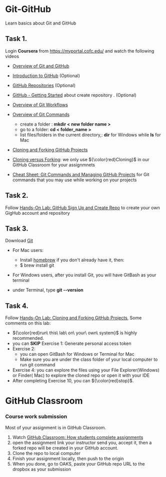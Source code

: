 # Git-GitHub 
Learn basics about Git and GitHub

## Task 1.
Login **Coursera** from https://myportal.cofc.edu/ and watch the following videos
* [Overview of Git and GitHub](https://www.coursera.org/learn/getting-started-with-git-and-github/lecture/Q2qCC/overview-of-git-and-github)
* [Introduction to GitHub](https://www.coursera.org/learn/getting-started-with-git-and-github/lecture/Vtjgd/introduction-to-github) (Optional)
* [GitHub Repositories](https://www.coursera.org/learn/getting-started-with-git-and-github/lecture/NPMOC/github-repositories) (Optional)
* [GitHub - Getting Started](https://www.coursera.org/learn/getting-started-with-git-and-github/lecture/fe489/github-getting-started) about create repository . (Optional)
* [Overview of Git Workflows](https://www.coursera.org/learn/getting-started-with-git-and-github/lecture/ZL8gJ/overview-of-git-workflows)
* [Overview of Git Commands](https://www.coursera.org/learn/getting-started-with-git-and-github/lecture/1LQzR/overview-of-git-commands) 
    * create a folder : __mkdir < new folder name >__  
    * go to a folder: __cd < folder_name >__ 
    * list files/folders in the current directory,: __dir__ for Windows   while __ls__ for Mac

* [Cloning and Forking GitHub Projects](https://www.coursera.org/learn/getting-started-with-git-and-github/lecture/0CWLT/cloning-and-forking-github-projects)
* [Cloning versus Forking](): we only use  ${\color{red}Cloning}$  in our GitHub Classroom for your assignmnets
* [Cheat Sheet: Git Commands and Managing GitHub Projects](https://www.coursera.org/learn/getting-started-with-git-and-github/ungradedWidget/ip1GF/cheat-sheet-git-commands-and-managing-github-projects) for Git commands that you may use while working on your projects
## Task 2. 
Follow [Hands-On Lab: GitHub Sign Up and Create Repo](https://www.coursera.org/learn/getting-started-with-git-and-github/ungradedWidget/OanRG/hands-on-lab-github-sign-up-and-create-repo) to create your own GigHub account and repository 

## Task 3. 
Download [Git](https://www.git-scm.com/downloads) 
* For Mac users:
    - Install [homebrew](https://brew.sh/) if you don't already have it, then:
    - $ brew install git
    
* For Windows users, after you install Git, you will have GitBash as your terminal 
* under Terminal, type **git --version** 
## Task 4.
Follow [Hands-On Lab: Cloning and Forking GitHub Projects](https://www.coursera.org/learn/getting-started-with-git-and-github/ungradedLti/hsEpk/hands-on-lab-cloning-and-forking-github-projects), Some comments on this lab:
* ${\color{red}run\  this\ lab\ on\ your\ own\ system}$ is highly recommended. 
* you can __SKIP__ Exercise 1: Generate personal access token
* Exercise 2: 
    - you can open GitBash for Windows or Terminal for Mac 
    - Make sure you are under the class folder of your local computer to run git command
* Exercise 4: you can explore the files using your File Explorer(Windows) or Finder( Mac) to explore the cloned repo or open it with your IDE 
* After completing Exercise 10, you can ${\color{red}stop}$.

# GitHub Classroom 
### Course work submission
Most of your assignment is in GitHub Classroom. 
1. Watch [GitHub Classroom: How students complete assignments ](https://www.youtube.com/watch?v=ObaFRGp_Eko  )
2. open the assignment link your instructor send you, accept it, then a forked repo will be created in your GitHub account. 
3. Clone the repo to local computer
4. Finish your assignment locally, then push to the origin
5. When you done, go to OAKS, paste your GitHub repo URL to the dropbox as your submission
    
